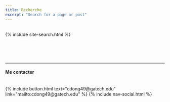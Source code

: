 ```yaml
---
title: Recherche
excerpt: "Search for a page or post"
---
```


<br/>
{% include site-search.html %}
<br/><br/><br/><br/><br/>
<hr>
<h4>Me contacter</h4>
<br/>
{% include button.html text="cdong49@gatech.edu" link="mailto:cdong49@gatech.edu" %}
{% include nav-social.html %}
